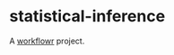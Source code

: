 # statistical-inference

A [workflowr][] project.

[workflowr]: https://github.com/jdblischak/workflowr
